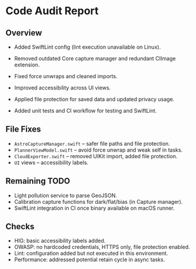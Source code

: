 # Code Audit Report

## Overview
- Added SwiftLint config (lint execution unavailable on Linux).
- Removed outdated Core capture manager and redundant CIImage extension.
- Fixed force unwraps and cleaned imports.

- Improved accessibility across UI views.
- Applied file protection for saved data and updated privacy usage.
- Added unit tests and CI workflow for testing and SwiftLint.

## File Fixes
- `AstroCaptureManager.swift` – safer file paths and file protection.
- `PlannerViewModel.swift` – avoid force unwrap and weak self in tasks.
- `CloudExporter.swift` – removed UIKit import, added file protection.
- `UI` views – accessibility labels.


## Remaining TODO
- Light pollution service to parse GeoJSON.
- Calibration capture functions for dark/flat/bias (in Capture manager).
- SwiftLint integration in CI once binary available on macOS runner.

## Checks
- HIG: basic accessibility labels added.
- OWASP: no hardcoded credentials, HTTPS only, file protection enabled.
- Lint: configuration added but not executed in this environment.
- Performance: addressed potential retain cycle in async tasks.

